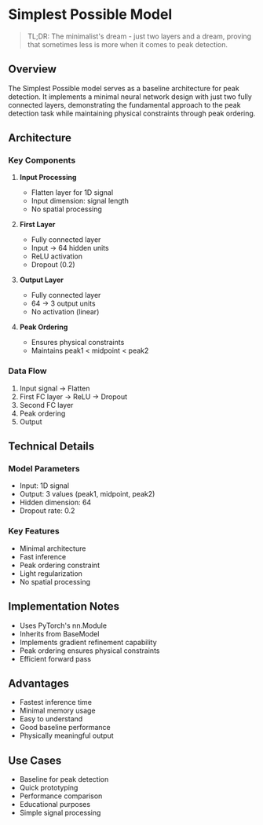 # Simplest Possible Model

> TL;DR: The minimalist's dream - just two layers and a dream, proving that sometimes less is more when it comes to peak detection.

## Overview
The Simplest Possible model serves as a baseline architecture for peak detection. It implements a minimal neural network design with just two fully connected layers, demonstrating the fundamental approach to the peak detection task while maintaining physical constraints through peak ordering.

## Architecture

### Key Components
1. **Input Processing**
   - Flatten layer for 1D signal
   - Input dimension: signal length
   - No spatial processing

2. **First Layer**
   - Fully connected layer
   - Input → 64 hidden units
   - ReLU activation
   - Dropout (0.2)

3. **Output Layer**
   - Fully connected layer
   - 64 → 3 output units
   - No activation (linear)

4. **Peak Ordering**
   - Ensures physical constraints
   - Maintains peak1 < midpoint < peak2

### Data Flow
1. Input signal → Flatten
2. First FC layer → ReLU → Dropout
3. Second FC layer
4. Peak ordering
5. Output

## Technical Details

### Model Parameters
- Input: 1D signal
- Output: 3 values (peak1, midpoint, peak2)
- Hidden dimension: 64
- Dropout rate: 0.2

### Key Features
- Minimal architecture
- Fast inference
- Peak ordering constraint
- Light regularization
- No spatial processing

## Implementation Notes
- Uses PyTorch's nn.Module
- Inherits from BaseModel
- Implements gradient refinement capability
- Peak ordering ensures physical constraints
- Efficient forward pass

## Advantages
- Fastest inference time
- Minimal memory usage
- Easy to understand
- Good baseline performance
- Physically meaningful output

## Use Cases
- Baseline for peak detection
- Quick prototyping
- Performance comparison
- Educational purposes
- Simple signal processing 